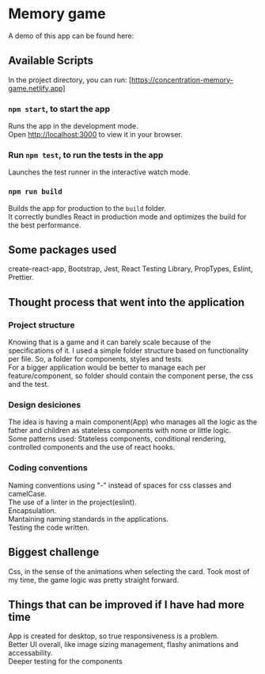# Memory game

A demo of this app can be found here:

## Available Scripts

In the project directory, you can run: [https://concentration-memory-game.netlify.app]

### `npm start`, to start the app

Runs the app in the development mode. \
Open [http://localhost:3000](http://localhost:3000) to view it in your browser.

### Run `npm test`, to run the tests in the app

Launches the test runner in the interactive watch mode.

### `npm run build`

Builds the app for production to the `build` folder. \
It correctly bundles React in production mode and optimizes the build for the best performance.

## Some packages used

create-react-app, Bootstrap, Jest, React Testing Library, PropTypes, Eslint, Prettier.

## Thought process that went into the application

### Project structure

Knowing that is a game and it can barely scale because of the specifications of it. I used a simple folder structure based on functionality per file. So, a folder for components, styles and tests. \
For a bigger application would be better to manage each per feature/component, so folder should contain the component perse, the css and the test.

### Design desiciones

The idea is having a main component(App) who manages all the logic as the father and children as stateless components with none or little logic. \
Some patterns used: Stateless components, conditional rendering, controlled components and the use of react hooks.

### Coding conventions

Naming conventions using "-" instead of spaces for css classes and camelCase. \
The use of a linter in the project(eslint). \
Encapsulation. \
Mantaining naming standards in the applications. \
Testing the code written.

## Biggest challenge

Css, in the sense of the animations when selecting the card. Took most of my time, the game logic was pretty straight forward.

## Things that can be improved if I have had more time

App is created for desktop, so true responsiveness is a problem. \
Better UI overall, like image sizing management, flashy animations and accessability. \
Deeper testing for the components
